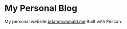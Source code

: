 # My Personal Blog
My personal website [brianmcdonald.me](https://brianmcdonald.me)
Built with Pelican.
